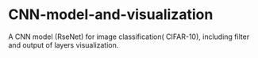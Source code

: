 # CNN-model-and-visualization
A CNN model (RseNet) for image classification( CIFAR-10), including filter and output of layers visualization.
